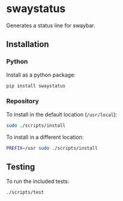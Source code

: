 # swaystatus

Generates a status line for swaybar.

## Installation

### Python

Install as a python package:

```sh
pip install swaystatus
```

### Repository

To install in the default location (`/usr/local`):

```sh
sudo ./scripts/install
```

To install in a different location:

```sh
PREFIX=/usr sudo ./scripts/install
```

## Testing

To run the included tests:

```sh
./scripts/test
```

[swaybar-protocol]: https://man.archlinux.org/man/swaybar-protocol.7

